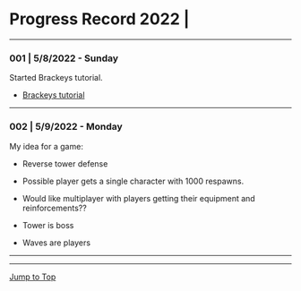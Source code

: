<div id=top-of-doc></div>

# Progress Record 2022 |

***

### 001 | 5/8/2022 - Sunday

Started Brackeys tutorial.

- [Brackeys tutorial](https://www.youtube.com/playlist?list=PLPV2KyIb3jR4u5jX8za5iU1cqnQPmbzG0)


***

### 002 | 5/9/2022 - Monday

My idea for a game:

- Reverse tower defense

- Possible player gets a single character with 1000 respawns.

- Would like multiplayer with players getting their equipment and reinforcements??

- Tower is boss

- Waves are players

***



***

<div id=end-of-doc></div>

[Jump to Top](#top-of-doc)
